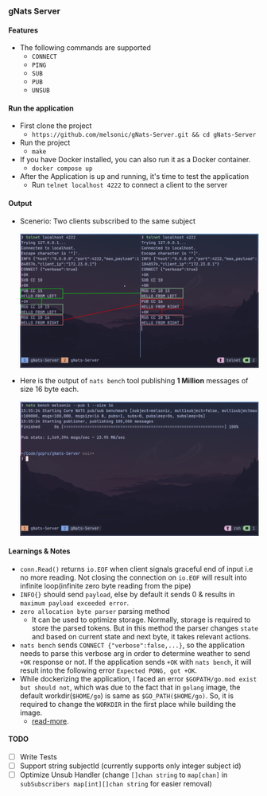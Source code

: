 ### gNats Server

#### Features

- The following commands are supported
  - `CONNECT`
  - `PING`
  - `SUB`
  - `PUB`
  - `UNSUB`

#### Run the application

- First clone the project
  - `https://github.com/melsonic/gNats-Server.git && cd gNats-Server`
- Run the project
  - `make`
- If you have Docker installed, you can also run it as a Docker container.
  - `docker compose up`
- After the Application is up and running, it's time to test the application
  - Run `telnet localhost 4222` to connect a client to the server

#### Output

- Scenerio: Two clients subscribed to the same subject
  <br/>
  <br/>
  <img src="./public/two-client-subscribed-to-a-subject.png" />
  <br/>

- Here is the output of `nats bench` tool publishing **1 Million** messages of
  size 16 byte each.
  <br/>
  <br/>
  <img src="./public/gnats-server-benchmark.png" />
  <br/>

#### Learnings & Notes

- `conn.Read()` returns `io.EOF` when client signals graceful end of input i.e
  no more reading. Not closing the connection on `io.EOF` will result into
  infinite loop(infinite zero byte reading from the pipe)
- `INFO{}` should send `payload`, else by default it sends 0 & results in
  `maximum payload exceeded error`.
- `zero allocation byte parser` parsing method
  - It can be used to optimize storage. Normally, storage is required to store
    the parsed tokens. But in this method the parser changes `state` and based
    on current state and next byte, it takes relevant actions.
- `nats bench` sends `CONNECT {"verbose":false,...}`, so the application needs
  to parse this verbose arg in order to determine weather to send `+OK` response
  or not. If the application sends `+OK` with `nats bench`, it will result into
  the following error `Expected PONG, got +OK`.
- While dockerizing the application, I faced an error
  `$GOPATH/go.mod exist but should not`, which was due to the fact that in
  `golang` image, the default workdir(`$HOME/go`) is same as
  `$GO_PATH($HOME/go)`. So, it is required to change the `WORKDIR` in the first
  place while building the image.
  - [read-more](https://groups.google.com/g/golang-nuts/c/qEoqkH7M-pk/m/9RZ7LrxcAAAJ).

#### TODO

- [ ] Write Tests
- [ ] Support string subjectId (currently supports only integer subject id)
- [ ] Optimize Unsub Handler (change `[]chan string` to `map[chan]` in
      `subSubscribers map[int][]chan string` for easier removal)
